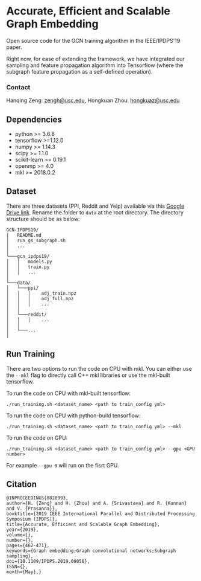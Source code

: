 # Accurate, Efficient and Scalable Graph Embedding

Open source code for the GCN training algorithm in the IEEE/IPDPS'19 paper.

Right now, for ease of extending the framework, we have integrated our sampling and feature propagation algorithm into Tensorflow (where the subgraph feature propagation as a self-defined operation).

### Contact

Hanqing Zeng: zengh@usc.edu,
Hongkuan Zhou: hongkuaz@usc.edu

## Dependencies

* python >= 3.6.8
* tensorflow >=1.12.0
* numpy >= 1.14.3
* scipy >= 1.1.0
* scikit-learn >= 0.19.1
* openmp >= 4.0
* mkl >= 2018.0.2

## Dataset

There are three datasets (PPI, Reddit and Yelp) available via this [Google Drive link](https://drive.google.com/open?id=1zycmmDES39zVlbVCYs88JTJ1Wm5FbfLz). Rename the folder to `data` at the root directory.  The directory structure should be as below:

```
GCN-IPDPS19/
│   README.md
│   run_gs_subgraph.sh
│   ... 
│
└───gcn_ipdps19/
│   │   models.py
│   │   train.py
│   │   ...
│   
└───data/
│   └───ppi/
│   │   │    adj_train.npz
│   │   │    adj_full.npz
│   │   │    ...
│   │   
│   └───reddit/
│   │   │    ...
│   │
│   └───...
│
```

## Run Training

There are two options to run the code on CPU with mkl. You can either use the `--mkl` flag to directly call C++ mkl libraries or use the mkl-built tensorflow.

To run the code on CPU with mkl-built tensorflow:

`./run_training.sh <dataset_name> <path to train_config yml>`

To run the code on CPU with python-build tensorflow:

`./run_training.sh <dataset_name> <path to train_config yml> --mkl`

To run the code on GPU:

`./run_training.sh <dataset_name> <path to train_config yml> --gpu <GPU number>`

For example `--gpu 0` will run on the fisrt GPU.


## Citation

```
@INPROCEEDINGS{8820993, 
author={H. {Zeng} and H. {Zhou} and A. {Srivastava} and R. {Kannan} and V. {Prasanna}}, 
booktitle={2019 IEEE International Parallel and Distributed Processing Symposium (IPDPS)}, 
title={Accurate, Efficient and Scalable Graph Embedding}, 
year={2019}, 
volume={}, 
number={}, 
pages={462-471}, 
keywords={Graph embedding;Graph convolutional networks;Subgraph sampling}, 
doi={10.1109/IPDPS.2019.00056}, 
ISSN={}, 
month={May},}
```
